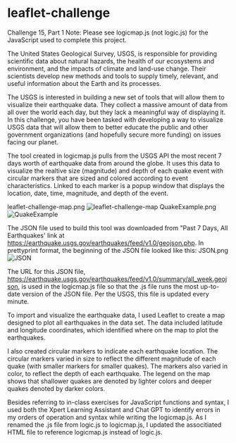 # leaflet-challenge
Challenge 15, Part 1
Note: Please see logicmap.js (not logic.js) for the JavaScript used to complete this project. 

The United States Geological Survey, USGS, is responsible for providing scientific data about natural hazards, the health of our ecosystems and environment, and the impacts of climate and land-use change. Their scientists develop new methods and tools to supply timely, relevant, and useful information about the Earth and its processes.

The USGS is interested in building a new set of tools that will allow them to visualize their earthquake data. They collect a massive amount of data from all over the world each day, but they lack a meaningful way of displaying it. In this challenge, you have been tasked with developing a way to visualize USGS data that will allow them to better educate the public and other government organizations (and hopefully secure more funding) on issues facing our planet.

The tool created in logicmap.js pulls from the USGS API the most recent 7 days worth of earthquake data from around the globe. It uses this data to visualize the realtive size (magnitude) and depth of each quake event with circular markers that are sized and colored according to event characteristics. Linked to each marker is a popup window that displays the location, date, time, magnitude, and depth of the event. 

leaflet-challenge-map.png
![leaflet-challenge-map](https://github.com/mcjauregui/leaflet-challenge/assets/151464511/f334192d-e212-4b0a-95d9-eea1c51c6694)
QuakeExample.png
![QuakeExample](https://github.com/mcjauregui/leaflet-challenge/assets/151464511/cfda3353-946b-4354-8961-5b680b7ddd71)

The JSON file used to build this tool was downloaded from "Past 7 Days, All Earthquakes' link at https://earthquake.usgs.gov/earthquakes/feed/v1.0/geojson.php. In prettyprint format, the beginning of the JSON file looked like this:
JSON.png
![JSON](https://github.com/mcjauregui/leaflet-challenge/assets/151464511/3b574f74-2d9c-4c3a-b97b-d9c4f75c5597)

The URL for this JSON file, https://earthquake.usgs.gov/earthquakes/feed/v1.0/summary/all_week.geojson, is used in the logicmap.js file so that the .js file runs the most up-to-date version of the JSON file. Per the USGS, this file is updated every minute. 

To import and visualize the earthquake data, I used Leaflet to create a map designed to plot all earthquakes in the data set. The data included latitude and longitude coordinates, which identified where on the map to plot the earthquakes. 

I also created circular markers to indicate each earthquake location. The circular markers varied in size to reflect the different magnitude of each quake (with smaller markers for smaller quakes). The markers also varied in color, to reflect the depth of each earthquake. The legend on the map shows that shallower quakes are denoted by lighter colors and deeper quakes denoted by darker colors. 

Besides referring to in-class exercises for JavaScript functions and syntax, I used both the Xpert Learning Assistant and Chat GPT to identify errors in my orders of operation and syntax while writing the logicmap.js. As I renamed the .js file from logic.js to logicmap.js, I updated the associtiated HTML file to reference logicmap.js instead of logic.js. 
